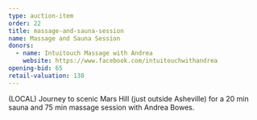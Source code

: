 ```yaml
---
type: auction-item
order: 22
title: massage-and-sauna-session
name: Massage and Sauna Session
donors:
  - name: Intuitouch Massage with Andrea
    website: https://www.facebook.com/intuitouchwithandrea
opening-bid: 65
retail-valuation: 130
---
```


(LOCAL) Journey to scenic Mars Hill (just outside Asheville) for a 20 min sauna and 75 min massage session with Andrea Bowes. 
